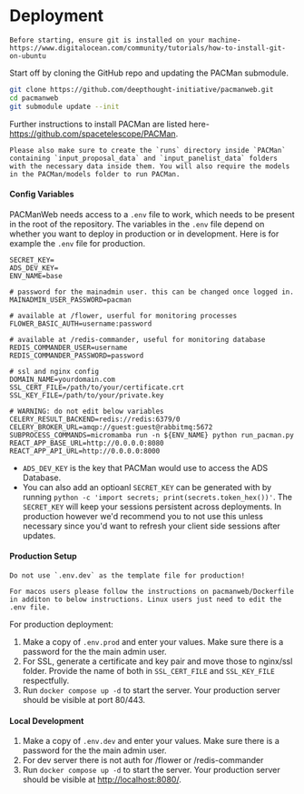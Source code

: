 # Deployment

```{note}
Before starting, ensure git is installed on your machine-
https://www.digitalocean.com/community/tutorials/how-to-install-git-on-ubuntu 
```

Start off by cloning the GitHub repo and updating the PACMan submodule.
```bash
git clone https://github.com/deepthought-initiative/pacmanweb.git
cd pacmanweb
git submodule update --init
```
Further instructions to install PACMan are listed here- https://github.com/spacetelescope/PACMan. 

```{note}
Please also make sure to create the `runs` directory inside `PACMan` containing `input_proposal_data` and `input_panelist_data` folders with the necessary data inside them. You will also require the models in the PACMan/models folder to run PACMan.
```

#### Config Variables
PACManWeb needs access to a `.env` file to work, which needs to be present in the root of the repository. 
The variables in the `.env` file depend on whether you want to deploy in production or in development. Here is for example the `.env` file for production.

```env
SECRET_KEY=
ADS_DEV_KEY=
ENV_NAME=base

# password for the mainadmin user. this can be changed once logged in.
MAINADMIN_USER_PASSWORD=pacman

# available at /flower, userful for monitoring processes
FLOWER_BASIC_AUTH=username:password

# available at /redis-commander, useful for monitoring database
REDIS_COMMANDER_USER=username
REDIS_COMMANDER_PASSWORD=password

# ssl and nginx config
DOMAIN_NAME=yourdomain.com
SSL_CERT_FILE=/path/to/your/certificate.crt
SSL_KEY_FILE=/path/to/your/private.key

# WARNING: do not edit below variables
CELERY_RESULT_BACKEND=redis://redis:6379/0
CELERY_BROKER_URL=amqp://guest:guest@rabbitmq:5672
SUBPROCESS_COMMANDS=micromamba run -n ${ENV_NAME} python run_pacman.py
REACT_APP_BASE_URL=http://0.0.0.0:8080
REACT_APP_API_URL=http://0.0.0.0:8000

``` 
- `ADS_DEV_KEY` is the key that PACMan would use to access the ADS Database. 
- You can also add an optioanl `SECRET_KEY` can be generated with by running `python -c 'import secrets; print(secrets.token_hex())'`. The `SECRET_KEY` will keep your sessions persistent across deployments. In production however we'd recommend you to not use this unless necessary since you'd want to refresh your client side sessions after updates.


#### Production Setup
```{WARNING}
Do not use `.env.dev` as the template file for production!
```

```{Note}
For macos users please follow the instructions on pacmanweb/Dockerfile in additon to below instructions. Linux users just need to edit the .env file. 
```

For production deployment:
1. Make a copy of `.env.prod` and enter your values. Make sure there is a password for the the main admin user.
2. For SSL, generate a certificate and key pair and move those to nginx/ssl folder. Provide the name of both in `SSL_CERT_FILE` and `SSL_KEY_FILE` respectfully.
3. Run `docker compose up -d` to start the server. Your production server should be visible at port 80/443. 

#### Local Development
1. Make a copy of `.env.dev` and enter your values. Make sure there is a password for the the main admin user.
2. For dev server there is not auth for /flower or /redis-commander
3. Run `docker compose up -d` to start the server. Your production server should be visible at [http://localhost:8080/](http://localhost:8080/). 

